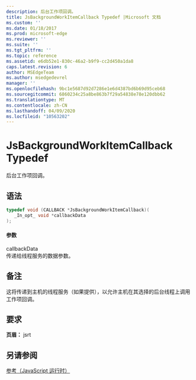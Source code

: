 ```yaml
---
description: 后台工作项回调。
title: JsBackgroundWorkItemCallback Typedef |Microsoft 文档
ms.custom: ''
ms.date: 01/18/2017
ms.prod: microsoft-edge
ms.reviewer: ''
ms.suite: ''
ms.tgt_pltfrm: ''
ms.topic: reference
ms.assetid: e6db52e1-830c-46a2-b9f9-cc2d450a1da8
caps.latest.revision: 6
author: MSEdgeTeam
ms.author: msedgedevrel
manager: ''
ms.openlocfilehash: 9bc1e5687d92d7286e1e6d4387bd6b69d95ceb68
ms.sourcegitcommit: 6860234c25a8be863b7f29a54838e78e120dbb62
ms.translationtype: MT
ms.contentlocale: zh-CN
ms.lasthandoff: 04/09/2020
ms.locfileid: "10563202"
---
```

# JsBackgroundWorkItemCallback Typedef
后台工作项回调。  
  
## 语法  
  
```cpp  
typedef void (CALLBACK *JsBackgroundWorkItemCallback)(  
   _In_opt_ void *callbackData  
);  
```  
  
#### 参数  
 callbackData  
 传递给线程服务的数据参数。  
  
## 备注  
 这将传递到主机的线程服务（如果提供），以允许主机在其选择的后台线程上调用工作项回调。  
  
## 要求  
 **页眉：** jsrt  
  
## 另请参阅  
 [参考（JavaScript 运行时）](../chakra-hosting/reference-javascript-runtime.md)